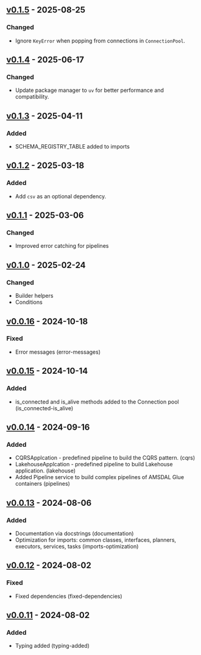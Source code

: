 ## [v0.1.5](https://pypi.org/project/amsdal-glue/0.1.5/) - 2025-08-25

### Changed

- Ignore `KeyError` when popping from connections in `ConnectionPool`.

## [v0.1.4](https://pypi.org/project/amsdal-glue/0.1.4/) - 2025-06-17

### Changed

- Update package manager to `uv` for better performance and compatibility.

## [v0.1.3](https://pypi.org/project/amsdal-glue/0.1.3/) - 2025-04-11

### Added

- SCHEMA_REGISTRY_TABLE added to imports

## [v0.1.2](https://pypi.org/project/amsdal-glue/0.1.2/) - 2025-03-18

### Added

- Add `csv` as an optional dependency.

## [v0.1.1](https://pypi.org/project/amsdal-glue/0.1.1/) - 2025-03-06

### Changed

- Improved error catching for pipelines

## [v0.1.0](https://pypi.org/project/amsdal-glue/0.1.0/) - 2025-02-24

### Changed

- Builder helpers
- Conditions

## [v0.0.16](https://pypi.org/project/amsdal-glue/0.0.16/) - 2024-10-18

### Fixed

- Error messages (error-messages)

## [v0.0.15](https://pypi.org/project/amsdal-glue/0.0.15/) - 2024-10-14

### Added

- is_connected and is_alive methods added to the Connection pool (is_connected-is_alive) 

## [v0.0.14](https://pypi.org/project/amsdal-glue/0.0.14/) - 2024-09-16

### Added

- CQRSApplcation - predefined pipeline to build the CQRS pattern. (cqrs)
- LakehouseApplcation - predefined pipeline to build Lakehouse application. (lakehouse)
- Added Pipeline service to build complex pipelines of AMSDAL Glue containers (pipelines)

## [v0.0.13](https://pypi.org/project/amsdal-glue/0.0.13/) - 2024-08-06

### Added

- Documentation via docstrings (documentation)
- Optimization for imports: common classes, interfaces, planners, executors, services, tasks (imports-optimization)
## [v0.0.12](https://pypi.org/project/amsdal-glue/0.0.12/) - 2024-08-02


### Fixed

- Fixed dependencies (fixed-dependencies)


## [v0.0.11](https://pypi.org/project/amsdal-glue/0.0.11/) - 2024-08-02


### Added

- Typing added (typing-added)
